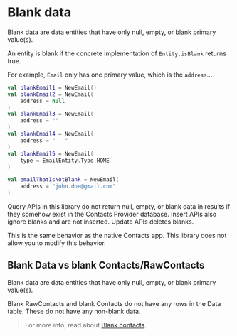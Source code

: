 # Blank data

Blank data are data entities that have only null, empty, or blank primary value(s). 

An entity is blank if the concrete implementation of `Entity.isBlank` returns true.

For example, `Email` only has one primary value, which is the `address`...

```kotlin
val blankEmail1 = NewEmail()
val blankEmail2 = NewEmail(
    address = null
)
val blankEmail3 = NewEmail(
    address = ""
)
val blankEmail4 = NewEmail(
    address = "   "
)
val blankEmail5 = NewEmail(
    type = EmailEntity.Type.HOME
)

val emailThatIsNotBlank = NewEmail(
    address = "john.doe@gmail.com"
)
```

Query APIs in this library do not return null, empty, or blank data in results if they somehow 
exist in the Contacts Provider database. Insert APIs also ignore blanks and are not inserted.
Update APIs deletes blanks.

This is the same behavior as the native Contacts app. This library does not allow you to modify this
behavior.

## Blank Data vs blank Contacts/RawContacts

Blank data are data entities that have only null, empty, or blank primary value(s).

Blank RawContacts and blank Contacts do not have any rows in the Data table. These do not have any 
non-blank data.

> For more info, read about [Blank contacts](/docs/entities/about-blank-contacts.md).